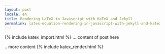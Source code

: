 ```yaml
---
layout: post
locale: en
title: Rendering LaTeX in Javascript with KaTeX and Jekyll
permalink: latex-equation-rendering-in-javascript-with-jekyll-and-katex
---
```

{% include katex_import.html %} 
... content of post here

<div class="equation" data-expr="\displaystyle P(x)=\frac{1}{\sigma\sqrt{2\pi}}e^{-\frac{(x-\mu)^2}{2\sigma ^2}}"></div>
.. more content
{% include katex_render.html %} 
